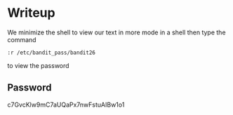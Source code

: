 # Writeup
We minimize the shell to view our text in more mode in a shell then type the command

`:r /etc/bandit_pass/bandit26`

to view the password

## Password
c7GvcKlw9mC7aUQaPx7nwFstuAIBw1o1
